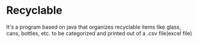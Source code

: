 # Recyclable
It's a program based on java that organizes recyclable items like glass, cans, bottles, etc. to be categorized and printed out of a .csv file(excel file) 
